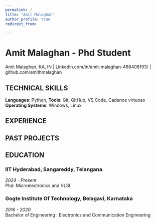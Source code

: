 ```yaml
---
permalink: /
title: "Amit Malaghan"
author_profile: true
redirect_from: 

---
```



# Amit Malaghan - Phd Student


Amit Malaghan, KA, IN   | Linkedin.com/in/amit-malaghan-466408193/ | github.com/amithmalaghan



## TECHNICAL SKILLS



**Languages**: Python, 
**Tools**:   Git, GitHub, VS Code, Cadence virtuoso
**Operating Systems**: Windows, Linux  

## EXPERIENCE


## PAST PROJECTS



## EDUCATION



### IIT Hyderabad, Sangareddy, Telangana

_2024 - Present_  
Phd:  Microelectronics and VLSI

### Gogte Institute Of Technology, Belagavi, Karnataka

_2016 - 2020_  
Bachelor of Engineering : Electronics and Communication Engineering
